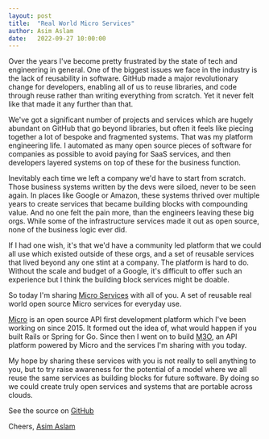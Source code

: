 ```yaml
---
layout: post
title:  "Real World Micro Services"
author: Asim Aslam
date:   2022-09-27 10:00:00
---
```

Over the years I've become pretty frustrated by the state of tech and engineering in general. 
One of the biggest issues we face in the industry is the lack of reusability in software. 
GitHub made a major revolutionary change for developers, enabling all of us to reuse libraries, 
and code through reuse rather than writing everything from scratch. Yet it never felt like that 
made it any further than that.

We've got a significant number of projects and services which are hugely abundant on GitHub 
that go beyond libraries, but often it feels like piecing together a lot of bespoke and fragmented 
systems. That was my platform engineering life. I automated as many open source pieces of software 
for companies as possible to avoid paying for SaaS services, and then developers layered systems 
on top of these for the business function. 

Inevitably each time we left a company we'd have to start from scratch. Those business systems written by
the devs were siloed, never to be seen again. In places like Google or Amazon, these systems thrived 
over multiple years to create services that became building blocks with compounding value. And no one
felt the pain more, than the engineers leaving these big orgs. While some of the infrastructure services 
made it out as open source, none of the business logic ever did.

If I had one wish, it's that we'd have a community led platform that we could all use which existed 
outside of these orgs, and a set of reusable services that lived beyond any one stint at a company. 
The platform is hard to do. Without the scale and budget of a Google, it's difficult to offer 
such an experience but I think the building block services might be doable.

So today I'm sharing [Micro Services](https://github.com/micro/services) with all of you. A set 
of reusable real world open source Micro services for everyday use.

[Micro](https://github.com/tickoalcantara12/micro) is an open source API first development platform which I've 
been working on since 2015. It formed out the idea of, what would happen if you built Rails or Spring 
for Go. Since then I went on to build [M3O](https://m3o.com), an API platform powered by Micro 
and the services I'm sharing with you today.

My hope by sharing these services with you is not really to sell anything to you, but to try raise awareness 
for the potential of a model where we all reuse the same services as building blocks for future software. 
By doing so we could create truly open services and systems that are portable across clouds.

See the source on <a href="https://github.com/micro/services">GitHub</a>

Cheers, [Asim Aslam](https://github.com/asim)
